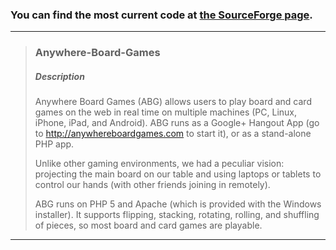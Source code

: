 ### You can find the most current code at [the SourceForge page](http://sourceforge.net/projects/boardgamearena/files/).

---
> ### Anywhere-Board-Games
> ##### Description
> 
> Anywhere Board Games (ABG) allows users to play board and card games on the web in real time on multiple machines (PC, Linux, iPhone, iPad, and Android). ABG runs as a Google+ Hangout App (go to http://anywhereboardgames.com to start it), or as a stand-alone PHP app.
>
> Unlike other gaming environments, we had a peculiar vision: projecting the main board on our table and using laptops or tablets to control our hands (with other friends joining in remotely).
>
> ABG runs on PHP 5 and Apache (which is provided with the Windows installer). It supports flipping, stacking, rotating, rolling, and shuffling of pieces, so most board and card games are playable.

---
